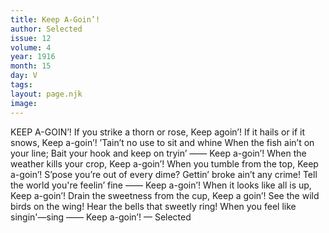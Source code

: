 ```yaml
---
title: Keep A-Goin’!
author: Selected
issue: 12
volume: 4
year: 1916
month: 15
day: V
tags:
layout: page.njk
image:
---
```

KEEP A-GOIN’!       If you strike a thorn or rose,    Keep agoin’!    If it hails or if it snows,    Keep a-goin’!    ’Tain’t no use to sit and whine    When the fish ain’t on your line;    Bait your hook and keep on tryin’ ——    Keep a-goin’!       When the weather kills your crop,    Keep a-goin’!    When you tumble from the top,    Keep a-goin’!    S’pose you’re out of every dime?    Gettin’ broke ain’t any crime!    Tell the world you're feelin’ fine ——    Keep a-goin’!       When it looks like all is up,    Keep a-goin’!    Drain the sweetness from the cup,    Keep a goin’!    See the wild birds on the wing!    Hear the bells that sweetly ring!    When you feel like singin'—sing ——    Keep a-goin’! — Selected 





